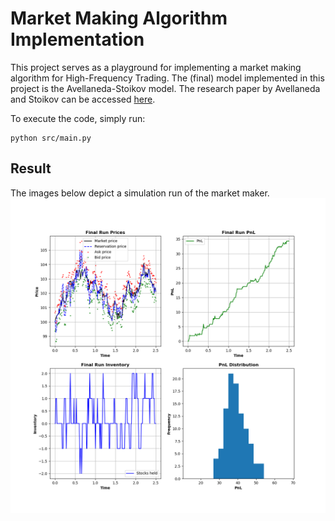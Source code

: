 # Market Making Algorithm Implementation

This project serves as a playground for implementing a market making algorithm for High-Frequency Trading. The (final) model implemented in this project is the Avellaneda-Stoikov model. The research paper by Avellaneda and Stoikov can be accessed [here](https://citeseerx.ist.psu.edu/document?repid=rep1&type=pdf&doi=93e392c5b2765e6691b8acb60cd4a7e975bf1d6a). 

To execute the code, simply run:

```
python src/main.py
```

## Result
The images below depict a simulation run of the market maker.
![result](img/result.png)
